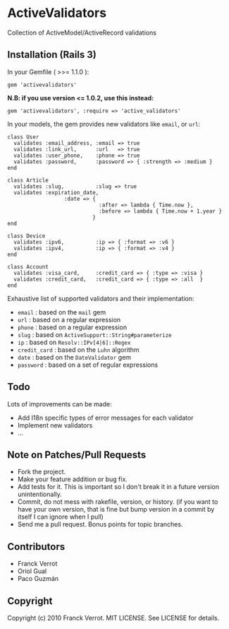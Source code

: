 ActiveValidators
================

Collection of ActiveModel/ActiveRecord validations

Installation (Rails 3)
----------------------

In your Gemfile ( >>= 1.1.0 ):

    gem 'activevalidators'

**N.B: if you use version <= 1.0.2, use this instead:**

    gem 'activevalidators', :require => 'active_validators'

In your models, the gem provides new validators like `email`, or `url`:

    class User
      validates :email_address, :email => true
      validates :link_url,      :url   => true
      validates :user_phone,    :phone => true
      validates :password,      :password => { :strength => :medium }
    end

    class Article
      validates :slug,          :slug => true
      validates :expiration_date,
                      :date => {
                                 :after => lambda { Time.now },
                                 :before => lambda { Time.now + 1.year }
                               }
    end

    class Device
      validates :ipv6,          :ip => { :format => :v6 }
      validates :ipv4,          :ip => { :format => :v4 }
    end

    class Account
      validates :visa_card,     :credit_card => { :type => :visa }
      validates :credit_card,   :credit_card => { :type => :all  }
    end


Exhaustive list of supported validators and their implementation:

* `email` : based on the `mail` gem
* `url`   : based on a regular expression
* `phone` : based on a regular expression
* `slug`  : based on `ActiveSupport::String#parameterize`
* `ip`    : based on `Resolv::IPv[4|6]::Regex`
* `credit_card` : based on the `Luhn` algorithm
* `date`  : based on the `DateValidator` gem
* `password` : based on a set of regular expressions

Todo
----

Lots of improvements can be made:

* Add I18n specific types of error messages for each validator
* Implement new validators
* ...

Note on Patches/Pull Requests
-----------------------------

* Fork the project.
* Make your feature addition or bug fix.
* Add tests for it. This is important so I don't break it in a
  future version unintentionally.
* Commit, do not mess with rakefile, version, or history.
  (if you want to have your own version, that is fine but bump version in a commit by itself I can ignore when I pull)
* Send me a pull request. Bonus points for topic branches.


Contributors
------------
* Franck Verrot
* Oriol Gual
* Paco Guzmán

Copyright
---------

Copyright (c) 2010 Franck Verrot. MIT LICENSE. See LICENSE for details.
